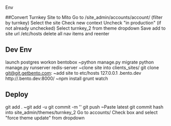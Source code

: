 Env

##Convert Turnkey Site to Mito
Go to /site_admin/accounts/account/ (filter by turnkey)
Select the site
Check new context
Uncheck "in production" (if not already unchecked)
Select turnkey_2 from theme dropdown
Save
add to site url /etc/hosts
delete all nav items and reenter

## Dev Env
launch postgres
workon bentobox
~python manage.py migrate
python manage.py runserver
redis-server
~clone site into clients_sites/
	git clone git@git.getbento.com:<site-name>
~add site to etc/hosts
	127.0.0.1 <site-name>.bento.dev
http://<site-name>.bento.dev:8000/
~npm install
grunt watch

## Deploy
git add .
~git add -u
git commit -m '<message>'
git push
~Paste latest git commit hash into site_admin/themes/turnkey_2
Go to accounts/<site-name>
Check box and select "force theme update" from dropdown
